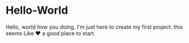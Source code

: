 # Hello-World
Hello, world how you doing.
I'm just here to create my first project. this seems
Like ❤️ a good place to start.
